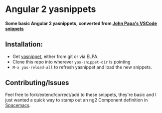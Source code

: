 # Angular 2 yasnippets

#### Some basic Angular 2 yasnippets, converted from [John Papa's VSCode snippets](https://github.com/johnpapa/vscode-angular2-snippets)

## Installation:
- Get [yasnippet](https://github.com/capitaomorte/yasnippet), either from git or via ELPA.
- Clone this repo into wherever `yas-snippet-dir`  is pointing
- `M-x yas-reload-all` to refresh yasnippet and load the new snippets.

## Contributing/Issues
Feel free to fork/extend/correct/add to these snippets, they're basic and I just wanted a quick way to stamp out an ng2 Component definition in [Spacemacs](http://spacemacs.org/).
